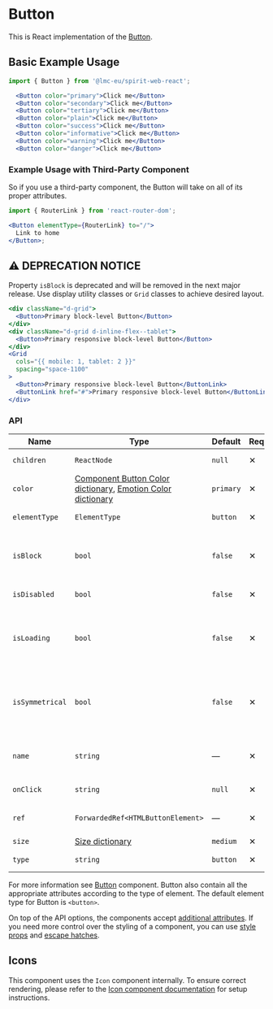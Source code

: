# Button

This is React implementation of the [Button][button].

## Basic Example Usage

```jsx
import { Button } from '@lmc-eu/spirit-web-react';
```

```jsx
  <Button color="primary">Click me</Button>
  <Button color="secondary">Click me</Button>
  <Button color="tertiary">Click me</Button>
  <Button color="plain">Click me</Button>
  <Button color="success">Click me</Button>
  <Button color="informative">Click me</Button>
  <Button color="warning">Click me</Button>
  <Button color="danger">Click me</Button>
```

### Example Usage with Third-Party Component

So if you use a third-party component, the Button will take on all of its proper attributes.

```jsx
import { RouterLink } from 'react-router-dom';

<Button elementType={RouterLink} to="/">
  Link to home
</Button>;
```

## ⚠️ DEPRECATION NOTICE

Property `isBlock` is deprecated and will be removed in the next major release.
Use display utility classes or `Grid` classes to achieve desired layout.

```jsx
<div className="d-grid">
  <Button>Primary block-level Button</Button>
</div>
<div className="d-grid d-inline-flex--tablet">
  <Button>Primary responsive block-level Button</Button>
</div>
<Grid
  cols="{{ mobile: 1, tablet: 2 }}"
  spacing="space-1100"
>
  <Button>Primary responsive block-level Button</ButtonLink>
  <ButtonLink href="#">Primary responsive block-level Button</ButtonLink>
</div>
```

### API

| Name            | Type                                                                                                | Default   | Required | Description                                                                            |
| --------------- | --------------------------------------------------------------------------------------------------- | --------- | -------- | -------------------------------------------------------------------------------------- |
| `children`      | `ReactNode`                                                                                         | `null`    | ✕        | Content of the Button                                                                  |
| `color`         | [Component Button Color dictionary][dictionary-color], [Emotion Color dictionary][dictionary-color] | `primary` | ✕        | Color variant                                                                          |
| `elementType`   | `ElementType`                                                                                       | `button`  | ✕        | Type of element                                                                        |
| `isBlock`       | `bool`                                                                                              | `false`   | ✕        | [**DEPRECATED**][readme-deprecations] Span the element to the full width of its parent |
| `isDisabled`    | `bool`                                                                                              | `false`   | ✕        | If true, Button is disabled                                                            |
| `isLoading`     | `bool`                                                                                              | `false`   | ✕        | If true, Button is in a loading state, disabled and the Spinner is visible             |
| `isSymmetrical` | `bool`                                                                                              | `false`   | ✕        | If true, Button has symmetrical dimensions, usually only with an Icon                  |
| `name`          | `string`                                                                                            | —         | ✕        | For use a button as a form data reference                                              |
| `onClick`       | `string`                                                                                            | `null`    | ✕        | JS function to call on click                                                           |
| `ref`           | `ForwardedRef<HTMLButtonElement>`                                                                   | —         | ✕        | Button element reference                                                               |
| `size`          | [Size dictionary][dictionary-size]                                                                  | `medium`  | ✕        | Size variant                                                                           |
| `type`          | `string`                                                                                            | `button`  | ✕        | Type of the Button                                                                     |

For more information see [Button][button] component. Button also contain all the appropriate
attributes according to the type of element. The default element type for Button is `<button>`.

On top of the API options, the components accept [additional attributes][readme-additional-attributes].
If you need more control over the styling of a component, you can use [style props][readme-style-props]
and [escape hatches][readme-escape-hatches].

## Icons

This component uses the `Icon` component internally. To ensure correct rendering,
please refer to the [Icon component documentation][web-react-icon-documentation] for setup instructions.

[button]: https://github.com/lmc-eu/spirit-design-system/tree/main/packages/web/src/scss/components/Button
[dictionary-color]: https://github.com/lmc-eu/spirit-design-system/tree/main/docs/DICTIONARIES.md#color
[dictionary-size]: https://github.com/lmc-eu/spirit-design-system/tree/main/docs/DICTIONARIES.md#size
[readme-additional-attributes]: https://github.com/lmc-eu/spirit-design-system/blob/main/packages/web-react/README.md#additional-attributes
[readme-deprecations]: https://github.com/lmc-eu/spirit-design-system/blob/main/packages/web-react/README.md#deprecations
[readme-escape-hatches]: https://github.com/lmc-eu/spirit-design-system/blob/main/packages/web-react/README.md#escape-hatches
[readme-style-props]: https://github.com/lmc-eu/spirit-design-system/blob/main/packages/web-react/README.md#style-props
[web-react-icon-documentation]: https://github.com/lmc-eu/spirit-design-system/blob/main/packages/web-react/src/components/Icon/README.md#-usage
